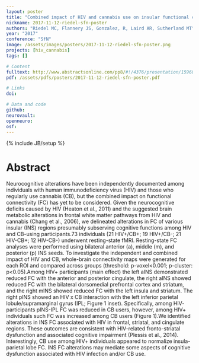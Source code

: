 ```yaml
---
layout: poster
title: "Combined impact of HIV and cannabis use on insular functional connectivity"
nickname: 2017-11-12-riedel-sfn-poster
authors: "Riedel MC, Flannery JS, Gonzalez, R, Laird AR, Sutherland MT"
year: "2017"
conference: "SfN"
image: /assets/images/posters/2017-11-12-riedel-sfn-poster.png
projects: [hiv_cannabis]
tags: []

# Content
fulltext: http://www.abstractsonline.com/pp8/#!/4376/presentation/15968
pdf: /assets/pdfs/posters/2017-11-12-riedel-sfn-poster.pdf

# Links
doi:

# Data and code
github:
neurovault:
openneuro:
osf:
---
```

{% include JB/setup %}

# Abstract

Neurocognitive alterations have been independently documented among individuals with human immunodeficiency virus (HIV) and those who regularly use cannabis (CB), but the combined impact on functional connectivity (FC) has yet to be considered. Given the neurocognitive deficits caused by HIV (Heaton et al., 2011) and the suggested brain metabolic alterations in frontal white matter pathways from HIV and cannabis (Chang et al., 2006), we delineated alterations in FC of various insular (INS) regions presumably subserving cognitive functions among HIV and CB-using participants.73 individuals (21 HIV+/CB+; 19 HIV+/CB-; 21 HIV-CB+; 12 HIV-CB-) underwent resting-state fMRI. Resting-state FC analyses were performed using bilateral anterior (a), middle (m), and posterior (p) INS seeds. To investigate the independent and combined impact of HIV and CB, whole-brain connectivity maps were generated for each ROI and compared across groups (threshold: p-voxel<0.001; p-cluster: p<0.05).Among HIV+ participants (main effect) the left aINS demonstrated reduced FC with the anterior and posterior cingulate, the right aINS showed reduced FC with the bilateral dorsomedial prefrontal cortex and striatum, and the right mINS showed reduced FC with the left insula and striatum. The right pINS showed an HIV x CB interaction with the left inferior parietal lobule/supramarginal gyrus (IPL; Figure 1 inset). Specifically, among HIV- participants pINS-IPL FC was reduced in CB users, however, among HIV+ individuals such FC was increased among CB users (Figure 1).We identified alterations in INS FC associated with HIV in frontal, striatal, and cingulate regions. These outcomes are consistent with HIV-related fronto-striatal dysfunction and associated cognitive impairment (Plessis et al., 2014). Interestingly, CB use among HIV+ individuals appeared to normalize insula-parietal lobe FC. INS FC alterations may mediate some aspects of cognitive dysfunction associated with HIV infection and/or CB use.
